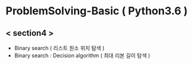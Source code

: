 # ProblemSolving-Basic ( Python3.6 )

## < section4 >
- Binary search ( 리스트 원소 위치 탐색 )
- Binary search : Decision algorithm ( 최대 리본 길이 탐색 )
